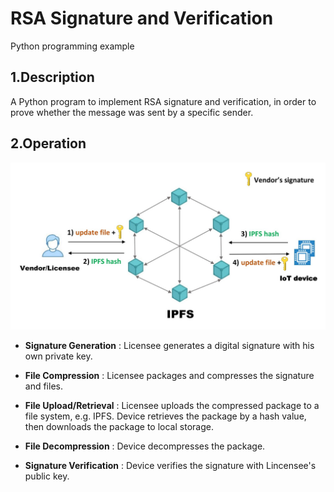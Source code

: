 # RSA Signature and Verification  
Python programming example

## 1.Description  
A Python program to implement RSA signature and verification, in order to prove whether the message was sent by a specific sender.  

## 2.Operation
![image](https://github.com/zhilin963/rsa-signature/blob/main/IMG/ipfs.jpg)  

* **Signature Generation**
: Licensee generates a digital signature with his own private key.  

* **File Compression**
: Licensee packages and compresses the signature and files.  

* **File Upload/Retrieval**
: Licensee uploads the compressed package to a file system, e.g. IPFS. Device retrieves the package by a hash value, then downloads the package to local storage.  

* **File Decompression**
: Device decompresses the package.  

* **Signature Verification**
: Device verifies the signature with Lincensee's public key.
